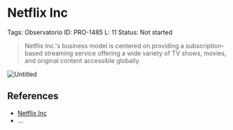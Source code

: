 # Netflix Inc

Tags: Observatorio
ID: PRO-1485
L: 11
Status: Not started

> Netflix Inc.'s business model is centered on providing a subscription-based streaming service offering a wide variety of TV shows, movies, and original content accessible globally.
> 

![Untitled](Netflix%20Inc%20133956e8f40e81de8913fc017e39f839/Untitled.png)

## References

- [Netflix Inc](https://en.wikipedia.org/wiki/Netflix,_Inc)
- …